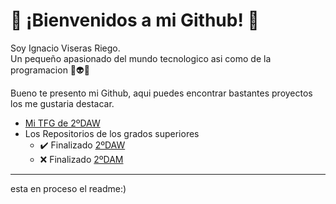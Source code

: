 # 🐸 ¡Bienvenidos a mi Github! 🐸

Soy Ignacio Viseras Riego.<br/>
Un pequeño apasionado del mundo tecnologico asi como de la programacion 👾👽👾

Bueno te presento mi Github, aqui puedes encontrar bastantes proyectos los me gustaria destacar.

- [Mi TFG de 2ºDAW](https://github.com/ignacioviseras/01_Hospital_TFG.git)
- Los Repositorios de los grados superiores
  - ✔️ Finalizado [2ºDAW](https://github.com/ignacioviseras/2-DAW.git)
  - ❌ Finalizado [2ºDAM](https://github.com/ignacioviseras/2-DAM.git)
<hr/>

esta en proceso el readme:)


<!--
**ignacioviseras/ignacioviseras** is a ✨ _special_ ✨ repository because its `README.md` (this file) appears on your GitHub profile.

Here are some ideas to get you started:

- 🔭 I’m currently working on ...
- 🌱 I’m currently learning ...
- 👯 I’m looking to collaborate on ...
- 🤔 I’m looking for help with ...
- 💬 Ask me about ...
- 📫 How to reach me: ...
- 😄 Pronouns: ...
- ⚡ Fun fact: ...
-->
